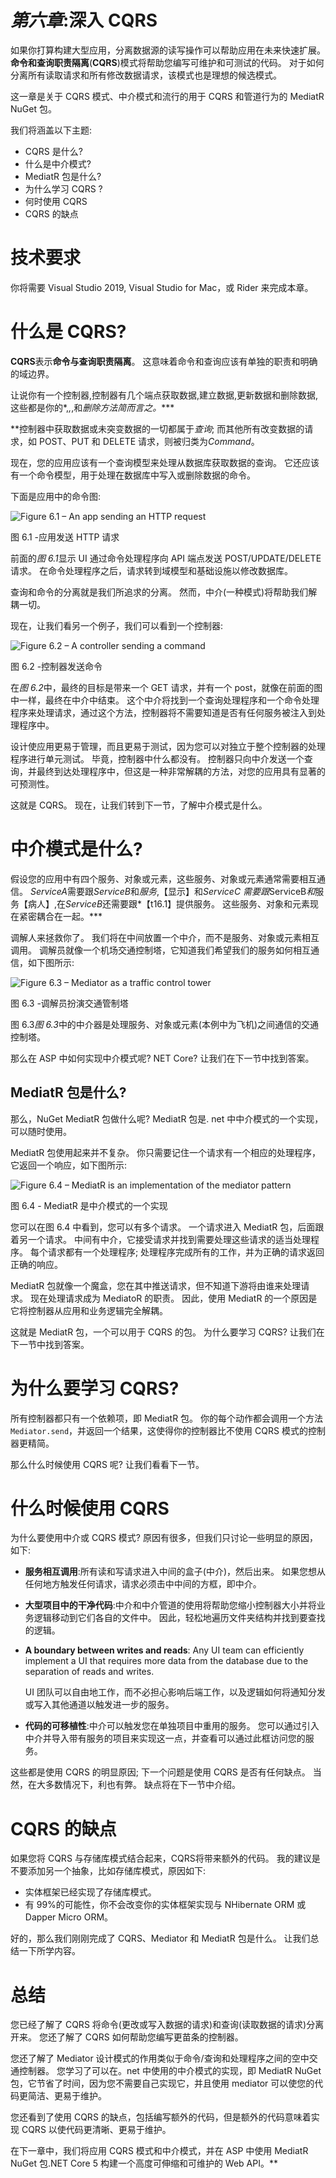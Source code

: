 # *第六章*:深入 CQRS

如果你打算构建大型应用，分离数据源的读写操作可以帮助应用在未来快速扩展。 **命令和查询职责隔离**(**CQRS**)模式将帮助您编写可维护和可测试的代码。 对于如何分离所有读取请求和所有修改数据请求，该模式也是理想的候选模式。

这一章是关于 CQRS 模式、中介模式和流行的用于 CQRS 和管道行为的 MediatR NuGet 包。

我们将涵盖以下主题:

*   CQRS 是什么?
*   什么是中介模式?
*   MediatR 包是什么?
*   为什么学习 CQRS ?
*   何时使用 CQRS
*   CQRS 的缺点

# 技术要求

你将需要 Visual Studio 2019, Visual Studio for Mac，或 Rider 来完成本章。

# 什么是 CQRS?

**CQRS**表示**命令与查询职责隔离**。 这意味着命令和查询应该有单独的职责和明确的域边界。

让说你有一个控制器,控制器有几个端点获取数据,建立数据,更新数据和删除数据,这些都是你的*,*,*,和*删除方法简而言之。****

 **控制器中获取数据或未突变数据的一切都属于*查询*; 而其他所有改变数据的请求，如 POST、PUT 和 DELETE 请求，则被归类为*Command*。

现在，您的应用应该有一个查询模型来处理从数据库获取数据的查询。 它还应该有一个命令模型，用于处理在数据库中写入或删除数据的命令。

下面是应用中的命令图:

![Figure 6.1 – An app sending an HTTP request ](image/Figure_6.1_B15970.jpg)

图 6.1 -应用发送 HTTP 请求

前面的*图 6.1*显示 UI 通过命令处理程序向 API 端点发送 POST/UPDATE/DELETE 请求。 在命令处理程序之后，请求转到域模型和基础设施以修改数据库。

查询和命令的分离就是我们所追求的分离。 然而，中介(一种模式)将帮助我们解耦一切。

现在，让我们看另一个例子，我们可以看到一个控制器:

![Figure 6.2 – A controller sending a command ](image/Figure_6.2_B15970.jpg)

图 6.2 -控制器发送命令

在*图 6.2*中，最终的目标是带来一个 GET 请求，并有一个 post，就像在前面的图中一样，最终在中介中结束。 这个中介将找到一个查询处理程序和一个命令处理程序来处理请求，通过这个方法，控制器将不需要知道是否有任何服务被注入到处理程序中。

设计使应用更易于管理，而且更易于测试，因为您可以对独立于整个控制器的处理程序进行单元测试。 毕竟，控制器中什么都没有。 控制器只向中介发送一个查询，并最终到达处理程序中，但这是一种非常解耦的方法，对您的应用具有显著的可预测性。

这就是 CQRS。 现在，让我们转到下一节，了解中介模式是什么。

# 中介模式是什么?

假设您的应用中有四个服务、对象或元素，这些服务、对象或元素通常需要相互通信。 *ServiceA*需要跟*ServiceB*和*服务*,【显示】和*ServiceC 需要跟*ServiceB*和*服务【病人】,在*ServiceB*还需要跟*【t16.1】提供服务。 这些服务、对象和元素现在紧密耦合在一起。***

调解人来拯救你了。 我们将在中间放置一个中介，而不是服务、对象或元素相互调用。 调解员就像一个机场交通控制塔，它知道我们希望我们的服务如何相互通信，如下图所示:

![Figure 6.3 – Mediator as a traffic control tower ](image/Figure_6.3_B15970.jpg)

图 6.3 -调解员扮演交通管制塔

图 6.3*图 6.3*中的中介器是处理服务、对象或元素(本例中为飞机)之间通信的交通控制塔。

那么在 ASP 中如何实现中介模式呢? NET Core? 让我们在下一节中找到答案。

## MediatR 包是什么?

那么，NuGet MediatR 包做什么呢? MediatR 包是. net 中中介模式的一个实现，可以随时使用。

MediatR 包使用起来并不复杂。 你只需要记住一个请求有一个相应的处理程序，它返回一个响应，如下图所示:

![Figure 6.4 – MediatR is an implementation of the mediator pattern ](image/Figure_6.4_B15970.jpg)

图 6.4 - MediatR 是中介模式的一个实现

您可以在图 6.4 中看到，您可以有多个请求。 一个请求进入 MediatR 包，后面跟着另一个请求。 中间有中介，它接受请求并找到需要处理这些请求的适当处理程序。 每个请求都有一个处理程序; 处理程序完成所有的工作，并为正确的请求返回正确的响应。

MediatR 包就像一个魔盒，您在其中推送请求，但不知道下游将由谁来处理请求。 现在处理请求成为 MediatoR 的职责。 因此，使用 MediatR 的一个原因是它将控制器从应用和业务逻辑完全解耦。

这就是 MediatR 包，一个可以用于 CQRS 的包。 为什么要学习 CQRS? 让我们在下一节中找到答案。

# 为什么要学习 CQRS?

所有控制器都只有一个依赖项，即 MediatR 包。 你的每个动作都会调用一个方法`Mediator.send`，并返回一个结果，这使得你的控制器比不使用 CQRS 模式的控制器更精简。

那么什么时候使用 CQRS 呢? 让我们看看下一节。

# 什么时候使用 CQRS

为什么要使用中介或 CQRS 模式? 原因有很多，但我们只讨论一些明显的原因，如下:

*   **服务相互调用**:所有读和写请求进入中间的盒子(中介)，然后出来。 如果您想从任何地方触发任何请求，请求必须击中中间的方框，即中介。
*   **大型项目中的干净代码**:中介和中介管道的使用将帮助您缩小控制器大小并将业务逻辑移动到它们各自的文件中。 因此，轻松地遍历文件夹结构并找到要查找的逻辑。
*   **A boundary between writes and reads**: Any UI team can efficiently implement a UI that requires more data from the database due to the separation of reads and writes.

    UI 团队可以自由地工作，而不必担心影响后端工作，以及逻辑如何将通知分发或写入其他通道以触发进一步的服务。

*   **代码的可移植性**:中介可以触发您在单独项目中重用的服务。 您可以通过引入中介并导入带有服务的项目来实现这一点，并查看可以通过此框访问您的服务。

这些都是使用 CQRS 的明显原因; 下一个问题是使用 CQRS 是否有任何缺点。 当然，在大多数情况下，利也有弊。 缺点将在下一节中介绍。

# CQRS 的缺点

如果您将 CQRS 与存储库模式结合起来，CQRS将带来额外的代码。 我的建议是不要添加另一个抽象，比如存储库模式，原因如下:

*   实体框架已经实现了存储库模式。
*   有 99%的可能性，你不会改变你的实体框架实现与 NHibernate ORM 或 Dapper Micro ORM。

好的，那么我们刚刚完成了 CQRS、Mediator 和 MediatR 包是什么。 让我们总结一下所学内容。

# 总结

您已经了解了 CQRS 将命令(更改或写入数据的请求)和查询(读取数据的请求)分离开来。 您还了解了 CQRS 如何帮助您编写更苗条的控制器。

您还了解了 Mediator 设计模式的作用类似于命令/查询和处理程序之间的空中交通控制器。 您学习了可以在。net 中使用的中介模式的实现，即 MediatR NuGet 包，它节省了时间，因为您不需要自己实现它，并且使用 mediator 可以使您的代码更简洁、更易于维护。

您还看到了使用 CQRS 的缺点，包括编写额外的代码，但是额外的代码意味着实现 CQRS 以使代码更清晰、更易于维护。

在下一章中，我们将应用 CQRS 模式和中介模式，并在 ASP 中使用 MediatR NuGet 包.NET Core 5 构建一个高度可伸缩和可维护的 Web API。**
